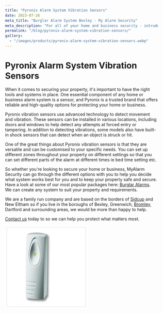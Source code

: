 ```yaml
---
title: "Pyronix Alarm System Vibration Sensors"
date: 2023-07-26
meta_title: "Burglar Alarm System Bexley - My Alarm Security"
meta_description: "For all of your home and business security - intruder alarm and cctv systems, give us a call 020 8302 4065. Bexley, Bromley, Orpington, New Eltham"
permalink: "/blog/pyronix-alarm-system-vibration-sensors/"
gallery:
  - "/images/products/pyronix-alarm-system-vibration-sensors.webp"
---
```


# Pyronix Alarm System Vibration Sensors

When it comes to securing your property, it\'s important to have the right tools and systems in place. One essential component of any home or business alarm system is a sensor, and Pyronix is a trusted brand that offers reliable and high-quality options for protecting your home or business.

Pyronix vibration sensors use advanced technology to detect movement and vibration. These sensors can be installed in various locations, including doors and windows to help detect any attempts at forced entry or tampering. In addition to detecting vibrations, some models also have built-in shock sensors that can detect when an object is struck or hit.

One of the great things about Pyronix vibration sensors is that they are versatile and can be customised to your specific needs. You can set up different zones throughout your property on different settings so that you can set different parts of the alarm at different times ie bed time setting etc.

So whether you\'re looking to secure your home or business, MyAlarm Security can go through the different options with you to help you decide what system works best for you and to keep your property safe and secure. Have a look at some of our most popular packages here: [Burglar Alarms](/categories/burglar-alarms/). We can create any system to suit your property and requirements.

We are a family run company and are based on the borders of [Sidcup](/pages/sidcup/) and New Eltham so if you live in the boroughs of Bexley, Greenwich, [Bromley](/pages/bromley/), Dartford and surrounding areas, we would be more than happy to help.

[Contact us](/contact/) today to so we can help you protect what matters most.

![Pyronix Alarm System Vibration Sensors](/images/news/news-pyronix-alarm-system-vibration-sensors-dbzbegb5h0bdrowlzgll.jpg)